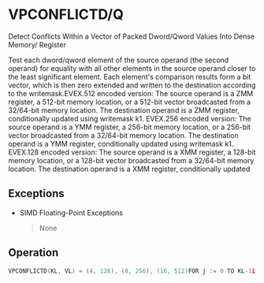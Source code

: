 # VPCONFLICTD/Q

Detect Conflicts Within a Vector of Packed Dword/Qword Values Into Dense Memory/ Register

Test each dword/qword element of the source operand (the second operand) for equality with all other elements in the source operand closer to the least significant element.
Each element's comparison results form a bit vector, which is then zero extended and written to the destination according to the writemask.EVEX.512 encoded version: The source operand is a ZMM register, a 512-bit memory location, or a 512-bit vector broadcasted from a 32/64-bit memory location.
The destination operand is a ZMM register, conditionally updated using writemask k1.
EVEX.256 encoded version: The source operand is a YMM register, a 256-bit memory location, or a 256-bit vector broadcasted from a 32/64-bit memory location.
The destination operand is a YMM register, conditionally updated using writemask k1.
EVEX.128 encoded version: The source operand is a XMM register, a 128-bit memory location, or a 128-bit vector broadcasted from a 32/64-bit memory location.
The destination operand is a XMM register, conditionally updated 

## Exceptions

- SIMD Floating-Point Exceptions
  > None

## Operation

```C
VPCONFLICTD(KL, VL) = (4, 128), (8, 256), (16, 512)FOR j := 0 TO KL-1i := j*32IF MaskBit(j) OR *no writemask*THEN FOR k := 0 TO j-1m := k*32IF ((SRC[i+31:i] = SRC[m+31:m])) THEN DEST[i+k] := 1ELSE DEST[i+k] := 0FIENDFORDEST[i+31:i+j] := 0ELSEIF *merging-masking* THEN *DEST[i+31:i] remains unchanged*ELSE DEST[i+31:i] := 0FIFIENDFOR := 0DEST[MAXVL-1:VL]VPCONFLICTQ(KL, VL) = (2, 128), (4, 256), (8, 512)FOR j := 0 TO KL-1i := j*64IF MaskBit(j) OR *no writemask*THEN FOR k := 0 TO j-1  m:=k*64IF ((SRC[i+63:i] = SRC[m+63:m])) THEN  DEST[i+k] :=1ELSE   DEST[i+k]:=0FIENDFOR  :=0DEST[i+63:i+j]ELSEIF *merging-masking* THEN *DEST[i+63:i] remains unchanged*ELSE  DEST[i+63:i]:=0 FIFIIntel C/C++ Compiler Intrinsic EquivalentVPCONFLICTD __m512i _mm512_conflict_epi32( __m512i a);VPCONFLICTD __m512i _mm512_mask_conflict_epi32(__m512i s, __mmask16 m, __m512i a);VPCONFLICTD __m512i _mm512_maskz_conflict_epi32(__mmask16 m, __m512i a);VPCONFLICTQ __m512i _mm512_conflict_epi64( __m512i a);VPCONFLICTQ __m512i _mm512_mask_conflict_epi64(__m512i s, __mmask8 m, __m512i a);VPCONFLICTQ __m512i _mm512_maskz_conflict_epi64(__mmask8 m, __m512i a);VPCONFLICTD __m256i _mm256_conflict_epi32( __m256i a);VPCONFLICTD __m256i _mm256_mask_conflict_epi32(__m256i s, __mmask8 m, __m256i a);VPCONFLICTD __m256i _mm256_maskz_conflict_epi32(__mmask8 m, __m256i a);VPCONFLICTQ __m256i _mm256_conflict_epi64( __m256i a);VPCONFLICTQ __m256i _mm256_mask_conflict_epi64(__m256i s, __mmask8 m, __m256i a);VPCONFLICTQ __m256i _mm256_maskz_conflict_epi64(__mmask8 m, __m256i a);VPCONFLICTD __m128i _mm_conflict_epi32( __m128i a);VPCONFLICTD __m128i _mm_mask_conflict_epi32(__m128i s, __mmask8 m, __m128i a);VPCONFLICTD __m128i _mm_maskz_conflict_epi32(__mmask8 m, __m128i a);VPCONFLICTQ __m128i _mm_conflict_epi64( __m128i a);VPCONFLICTQ __m128i _mm_mask_conflict_epi64(__m128i s, __mmask8 m, __m128i a);VPCONFLICTQ __m128i _mm_maskz_conflict_epi64(__mmask8 m, __m128i a);
```
